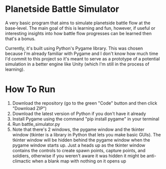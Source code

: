 # Planetside Battle Simulator

A very basic program that aims to simulate planetside battle flow at the base-level. The main goal of this is learning and fun, however, if useful or interesting insights into how battle flow progresses can be learned then that's a bonus. 

Currently, it's built using Python's Pygame library. This was chosen because I'm already familiar with Pygame and I don't know how much time I'd commit to this project so it's meant to serve as a prototype of a potential simulation in a better engine like Unity (which I'm still in the process of learning). 

# How To Run

1. Download the repository (go to the green "Code" button and then click "Download ZIP")
2. Download the latest version of Python if you don't have it already
3. Install Pygame using the command "pip install pygame" in your terminal
4. Run battle_simulator.py
5. Note that there's 2 windows, the pygame window and the tkinter window (tkinter is a library in Python that lets you make basic GUIs). The tkinter window will be hidden behind the pygame window when the pygame window starts up. Just a heads up as the tkinter window contains the controls to create spawn points, capture points, and soldiers, otherwise if you weren't aware it was hidden it might be anti-climactic when a blank map with nothing on it opens up
